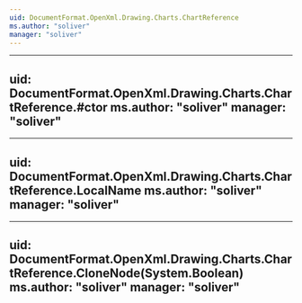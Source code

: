 ```yaml
---
uid: DocumentFormat.OpenXml.Drawing.Charts.ChartReference
ms.author: "soliver"
manager: "soliver"
---
```


---
uid: DocumentFormat.OpenXml.Drawing.Charts.ChartReference.#ctor
ms.author: "soliver"
manager: "soliver"
---

---
uid: DocumentFormat.OpenXml.Drawing.Charts.ChartReference.LocalName
ms.author: "soliver"
manager: "soliver"
---

---
uid: DocumentFormat.OpenXml.Drawing.Charts.ChartReference.CloneNode(System.Boolean)
ms.author: "soliver"
manager: "soliver"
---
